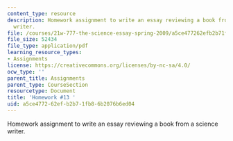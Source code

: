 ```yaml
---
content_type: resource
description: Homework assignment to write an essay reviewing a book from a science
  writer.
file: /courses/21w-777-the-science-essay-spring-2009/a5ce477262efb2b71fb86b2076b6ed04_MIT21W_777s09_assn11_hw13.pdf
file_size: 52434
file_type: application/pdf
learning_resource_types:
- Assignments
license: https://creativecommons.org/licenses/by-nc-sa/4.0/
ocw_type: ''
parent_title: Assignments
parent_type: CourseSection
resourcetype: Document
title: 'Homework #13 '
uid: a5ce4772-62ef-b2b7-1fb8-6b2076b6ed04
---
```

Homework assignment to write an essay reviewing a book from a science writer.